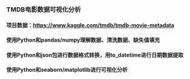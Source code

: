 ### TMDB电影数据可视化分析
#### 项目数据：https://www.kaggle.com/tmdb/tmdb-movie-metadata
#### 使用Python和pandas/numpy理解数据、清洗数据、缺失值填充
#### 使用Python和json包进行数据格式转换，用to_datetime进行日期数据提取
#### 使用Python和seaborn/matplotlib进行可视化分析
